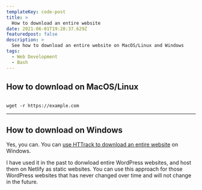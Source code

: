 ```yaml
---
templateKey: code-post
title: >
  How to download an entire website
date: 2021-06-01T19:28:37.629Z
featuredpost: false
description: >
  See how to download an entire website on MacOS/Linux and Windows
tags:
  - Web Development
  - Bash
---
```


## How to download on MacOS/Linux

```shell

wget -r https://example.com

```

---

## How to download on Windows

Yes, you can. You can [use HTTrack to download an entire website](/tools/2019-03-12-httrack/ 'See more info about HTTrack on Tools') on Windows.

I have used it in the past to donwload entire WordPress websites, and host them on Netlify as static websites. You can use this approach for those WordPress websites that has never changed over time and will not change in the future.
